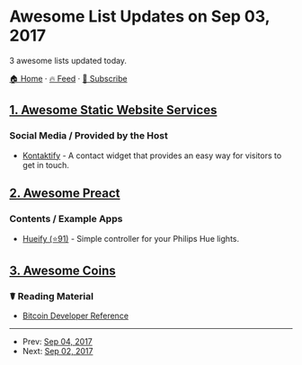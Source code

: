 # Awesome List Updates on Sep 03, 2017

3 awesome lists updated today.

[🏠 Home](/README.md) · [🔥 Feed](https://test.trackawesomelist.com/feed.xml) · [📮 Subscribe](https://trackawesomelist.us17.list-manage.com/subscribe?u=d2f0117aa829c83a63ec63c2f&id=36a103854c)



## [1. Awesome Static Website Services](/content/agarrharr/awesome-static-website-services/README.md)

### Social Media / Provided by the Host

*   [Kontaktify](https://www.kontaktify.com/) - A contact widget that provides an easy way for visitors to get in touch.

## [2. Awesome Preact](/content/preactjs/awesome-preact/README.md)

### Contents / Example Apps

*   [Hueify (⭐91)](https://github.com/kvartborg/hueify) - Simple controller for your Philips Hue lights.

## [3. Awesome Coins](/content/Zheaoli/awesome-coins/README.md)

### ☤ Reading Material

*   [Bitcoin Developer Reference](https://bitcoin.org/en/developer-reference)

---

- Prev: [Sep 04, 2017](/content/2017/09/04/README.md)
- Next: [Sep 02, 2017](/content/2017/09/02/README.md)